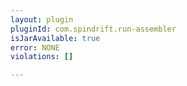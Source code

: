 ```yaml
---
layout: plugin
pluginId: com.spindrift.run-assembler
isJarAvailable: true
error: NONE
violations: []

---
```

